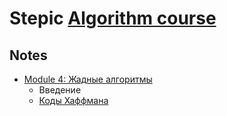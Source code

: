 # Stepic [Algorithm course](https://stepik.org/course/Алгоритмы-теория-и-практика-Методы-217)

## Notes

- [Module 4: Жадные алгоритмы](notes/module_4)
  - Введение
  - [Коды Хаффмана](notes/module_4/huffman_coding.md)

